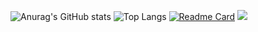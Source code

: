 ![Anurag's GitHub stats](https://github-readme-stats.vercel.app/api?username=mendako1015&show_icons=true&theme=gotham)
![Top Langs](https://github-readme-stats.vercel.app/api/top-langs/?username=mendako1015&layout=compact&theme=gotham)
[![Readme Card](https://github-readme-stats.vercel.app/api/pin/?username=mendako1015&repo=Tako-library&theme=gotham)](https://github.com/mendako1015/Tako-library)
![](https://tryhackme-badges.s3.amazonaws.com/mdkcpp1015.png)
